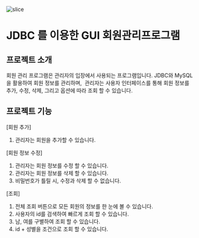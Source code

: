 ![slice](https://capsule-render.vercel.app/api?type=slice&color=purple&height=200&text=2023%20자바프로젝트&fontAlign=70&rotate=13&fontAlignY=25&desc=202206003%20배수빈&descAlign=70.&descAlignY=44)

# JDBC 를 이용한 GUI 회원관리프로그램

프로젝트 소개
---
회원 관리 프로그램은 관리자의 입장에서 사용되는
프로그램입니다.
JDBC와 MySQL을 활용하여 회원 정보를 관리하며, 
관리자는 사용자 인터페이스를 통해 회원 정보를 
추가, 수정, 삭제, 그리고 옵션에 따라
조회 할 수 있습니다.

프로젝트 기능
---
[회원 추가]
1. 관리자는 회원을 추가할 수 있습니다.

[회원 정보 수정]
1. 관리자는 회원 정보를 수정 할 수 있습니다.
2. 관리자는 회원 정보를 삭제 할 수 있습니다.
3. 비밀번호가 틀릴 시, 수정과 삭제 할 수 없습니다.

[조회]
1. 전체 조회 버튼으로 모든 회원의 정보를 한 눈에 볼 수 있습니다.
2. 사용자의 id를 검색하여 빠르게 조회 할 수 있습니다.
3. 남, 여를 구별하여 조회 할 수 있습니다.
4. id + 성별을 조건으로 조회 할 수 있습니다.
